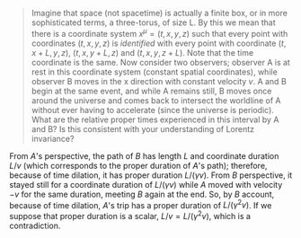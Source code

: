 > Imagine that space (not spacetime) is actually a finite box, or in more sophisticated terms, a three-torus, of size L. By this we mean that there is a coordinate system $x^\mu = (t, x, y, z)$ such that every point with coordinates $(t, x, y, z)$ is _identified_ with every point with coordinate $(t, x + L, y, z)$, $(t, x, y+L, z)$ and $(t, x, y, z+L)$. Note that the time coordinate is the same. Now consider two observers; observer A is at rest in this coordinate system (constant spatial coordinates), while observer B moves in the x direction with constant velocity $v$. A and B begin at the same event, and while A remains still, B moves once around the universe and comes back to intersect the worldline of A without ever having to accelerate (since the universe is periodic). What are the relative proper times experienced in this interval by A and B? Is this consistent with your understanding of Lorentz invariance?

From $A$'s perspective, the path of $B$ has length $L$ and coordinate duration $L / v$ (which corresponds to the proper duration of $A$'s path); therefore, because of time dilation, it has proper duration $L / (\gamma v)$. From $B$ perspective, it stayed still for a coordinate duration of $L / (\gamma v)$ while $A$ moved with velocity $-v$ for the same duration, meeting $B$ again at the end. So, by $B$ account, because of time dilation, $A$'s trip has a proper duration of $L / (\gamma^2 v)$. If we suppose that proper duration is a scalar, $L/v = L / (\gamma^2 v)$, which is a contradiction.